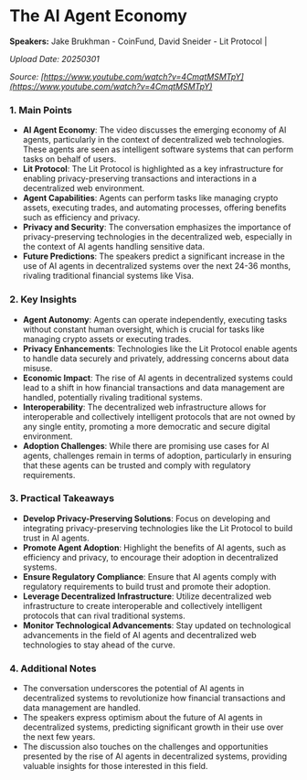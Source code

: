 # The AI Agent Economy

**Speakers:** Jake Brukhman - CoinFund, David Sneider - Lit Protocol |


*Upload Date: 20250301*

*Source: [https://www.youtube.com/watch?v=4CmqtMSMTpY](https://www.youtube.com/watch?v=4CmqtMSMTpY)*

### 1. Main Points

- **AI Agent Economy**: The video discusses the emerging economy of AI agents, particularly in the context of decentralized web technologies. These agents are seen as intelligent software systems that can perform tasks on behalf of users.
- **Lit Protocol**: The Lit Protocol is highlighted as a key infrastructure for enabling privacy-preserving transactions and interactions in a decentralized web environment.
- **Agent Capabilities**: Agents can perform tasks like managing crypto assets, executing trades, and automating processes, offering benefits such as efficiency and privacy.
- **Privacy and Security**: The conversation emphasizes the importance of privacy-preserving technologies in the decentralized web, especially in the context of AI agents handling sensitive data.
- **Future Predictions**: The speakers predict a significant increase in the use of AI agents in decentralized systems over the next 24-36 months, rivaling traditional financial systems like Visa.

### 2. Key Insights

- **Agent Autonomy**: Agents can operate independently, executing tasks without constant human oversight, which is crucial for tasks like managing crypto assets or executing trades.
- **Privacy Enhancements**: Technologies like the Lit Protocol enable agents to handle data securely and privately, addressing concerns about data misuse.
- **Economic Impact**: The rise of AI agents in decentralized systems could lead to a shift in how financial transactions and data management are handled, potentially rivaling traditional systems.
- **Interoperability**: The decentralized web infrastructure allows for interoperable and collectively intelligent protocols that are not owned by any single entity, promoting a more democratic and secure digital environment.
- **Adoption Challenges**: While there are promising use cases for AI agents, challenges remain in terms of adoption, particularly in ensuring that these agents can be trusted and comply with regulatory requirements.

### 3. Practical Takeaways

- **Develop Privacy-Preserving Solutions**: Focus on developing and integrating privacy-preserving technologies like the Lit Protocol to build trust in AI agents.
- **Promote Agent Adoption**: Highlight the benefits of AI agents, such as efficiency and privacy, to encourage their adoption in decentralized systems.
- **Ensure Regulatory Compliance**: Ensure that AI agents comply with regulatory requirements to build trust and promote their adoption.
- **Leverage Decentralized Infrastructure**: Utilize decentralized web infrastructure to create interoperable and collectively intelligent protocols that can rival traditional systems.
- **Monitor Technological Advancements**: Stay updated on technological advancements in the field of AI agents and decentralized web technologies to stay ahead of the curve.

### 4. Additional Notes

- The conversation underscores the potential of AI agents in decentralized systems to revolutionize how financial transactions and data management are handled.
- The speakers express optimism about the future of AI agents in decentralized systems, predicting significant growth in their use over the next few years.
- The discussion also touches on the challenges and opportunities presented by the rise of AI agents in decentralized systems, providing valuable insights for those interested in this field.